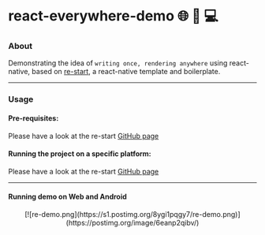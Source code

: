 # react-everywhere-demo :globe_with_meridians: :iphone: :computer:

### About
Demonstrating the idea of `writing once, rendering anywhere` using react-native, based on [re-start](https://github.com/react-everywhere/re-start),
a react-native template and boilerplate.

---

### Usage

#### Pre-requisites:
Please have a look at the re-start [GitHub page](https://github.com/react-everywhere/re-start)

#### Running the project on a specific platform:
Please have a look at the re-start [GitHub page](https://github.com/react-everywhere/re-start)

---

#### Running demo on Web and Android
<p align="center">
[![re-demo.png](https://s1.postimg.org/8ygi1pqgy7/re-demo.png)](https://postimg.org/image/6eanp2qibv/)
</p>
